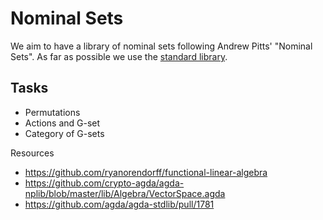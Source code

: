 # Nominal Sets #

We aim to have a library of nominal sets following Andrew Pitts'
"Nominal Sets". As far as possible we use the [standard
library](https://github.com/agda/agda-stdlib/).

## Tasks ##

  * Permutations
  * Actions and G-set
  * Category of G-sets


Resources

- https://github.com/ryanorendorff/functional-linear-algebra
- https://github.com/crypto-agda/agda-nplib/blob/master/lib/Algebra/VectorSpace.agda
- https://github.com/agda/agda-stdlib/pull/1781



